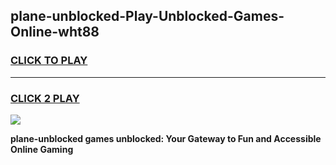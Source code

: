 
## plane-unblocked-Play-Unblocked-Games-Online-wht88
<h3>
<a href="https://premium76.site?title=plane-unblocked&ref=25A">CLICK TO PLAY</a></h3>
<hr>

<h3>
<a href="https://premium76.site?title=plane-unblocked&ref=25A">CLICK 2 PLAY</a>
  
</h3>

<a href="https://premium76.site?title=plane-unblocked&ref=25A"><img src="https://clearcache.store/games.png"></a>


**plane-unblocked games unblocked: Your Gateway to Fun and Accessible Online Gaming**
